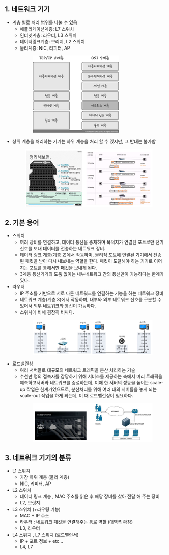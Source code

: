 ## 1. 네트워크 기기
- 계층 별로 처리 범위를 나눌 수 있음
    - 애플리케이션계층: L7 스위치
    - 인터넷계층: 라우터, L3 스위치
    - 데이터링크계층: 브리지, L2 스위치
    - 물리계층: NIC, 리피터, AP<br>
        <figure>
        <img src="../imgsrc/TCPIP_vs_OSI.png" width=270>
        </figure>
- 상위 계층을 처리하는 기기는 하위 계층을 처리 할 수 있지만, 그 반대는 불가함<br>
    <figure>
    <img src="../imgsrc/network_divice.PNG" width=500>
    </figure>

## 2. 기본 용어
- 스위치
    - 여러 장비를 연결하고, 데이터 통신을 중재하며 목적지가 연결된 포트로만 전기 신호를 보내 데이터를 전송하는 네트워크 장비.
    - 데이터 링크 계층(계층 2)에서 작동하며, 물리적 포트에 연결된 기기에서 전송된 패킷을 받아 다시 내보내는 역할을 한다. 패킷이 도달해야 하는 기기로 이어지는 포트를 통해서만 패킷을 보내게 된다.
    - 3계층 통신기기의 도움 없이는 내부네트워크 간의 통신만이 가능하다는 한계가 있다.
- 라우터
    - IP 주소를 기반으로 서로 다른 네트워크를 연결하는 기능을 하는 네트워크 장비
    - 네트워크 계층(계층 3)에서 작동하며, 내부와 외부 네트워크 신호를 구분할 수 있어서 외부 네트워크와 통신이 가능하다.
    - 스위치에 비해 굉장히 비싸다.<br>
        <figure>
        <img src="../imgsrc/switch_router.PNG" width=600>
        </figure>
- 로드밸런싱
    - 여러 서버들로 대규모의 네트워크 트래픽을 분산 처리하는 기술
    - 수천만 명의 접속자를 감당하기 위해 서비스를 제공하는 측에서 미리 트래픽을 예측하고서버와 네트워크를 증설하는데, 이때 한 서버의 성능을 높이는 scale-up 작업은 한계가있으므로, 분산처리를 위해 여러 대의 서버들을 놓게 되는 scale-out 작업을 하게 되는데, 이 때 로드밸런싱이 필요하다.<br>
        <figure>
        <img src="../imgsrc/roadbalancing.PNG" width=600>
        </figure>

## 3. 네트워크 기기의 분류
- L1 스위치
    - 가장 하위 계층 (물리 계층)
    - NIC, 리피터, AP
- L2 스위치
    - 데이터 링크 계층 , MAC 주소를 읽은 후 해당 장비를 찾아 전달 해 주는 장비
    - L2, 브릿지
- L3 스위치 (+라우팅 기능)
    - MAC + IP 주소
    - 라우터 : 네트워크 패킷을 연결해주는 통로 역할 (대역폭 확장)
    - L3, 라우터
- L4 스위치 , L7 스위치 (로드밸런서)
    - IP + 포트 정보 + etc...
    - L4, L7

